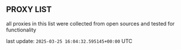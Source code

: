 ## PROXY LIST

all proxies in this list were collected from open sources and tested for functionality

last update: `2025-03-25 16:04:32.595145+00:00` UTC